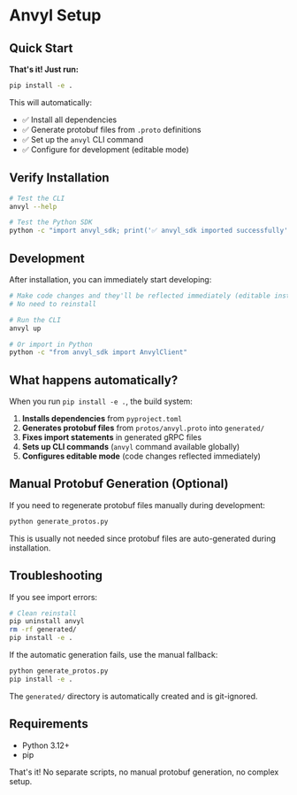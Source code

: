 # Anvyl Setup

## Quick Start

**That's it! Just run:**

```bash
pip install -e .
```

This will automatically:
- ✅ Install all dependencies
- ✅ Generate protobuf files from `.proto` definitions  
- ✅ Set up the `anvyl` CLI command
- ✅ Configure for development (editable mode)

## Verify Installation

```bash
# Test the CLI
anvyl --help

# Test the Python SDK
python -c "import anvyl_sdk; print('✅ anvyl_sdk imported successfully')"
```

## Development

After installation, you can immediately start developing:

```bash
# Make code changes and they'll be reflected immediately (editable install)
# No need to reinstall

# Run the CLI
anvyl up

# Or import in Python
python -c "from anvyl_sdk import AnvylClient"
```

## What happens automatically?

When you run `pip install -e .`, the build system:

1. **Installs dependencies** from `pyproject.toml` 
2. **Generates protobuf files** from `protos/anvyl.proto` into `generated/`
3. **Fixes import statements** in generated gRPC files
4. **Sets up CLI commands** (`anvyl` command available globally)
5. **Configures editable mode** (code changes reflected immediately)

## Manual Protobuf Generation (Optional)

If you need to regenerate protobuf files manually during development:

```bash
python generate_protos.py
```

This is usually not needed since protobuf files are auto-generated during installation.

## Troubleshooting

If you see import errors:

```bash
# Clean reinstall
pip uninstall anvyl
rm -rf generated/
pip install -e .
```

If the automatic generation fails, use the manual fallback:

```bash
python generate_protos.py
pip install -e .
```

The `generated/` directory is automatically created and is git-ignored.

## Requirements

- Python 3.12+
- pip

That's it! No separate scripts, no manual protobuf generation, no complex setup.